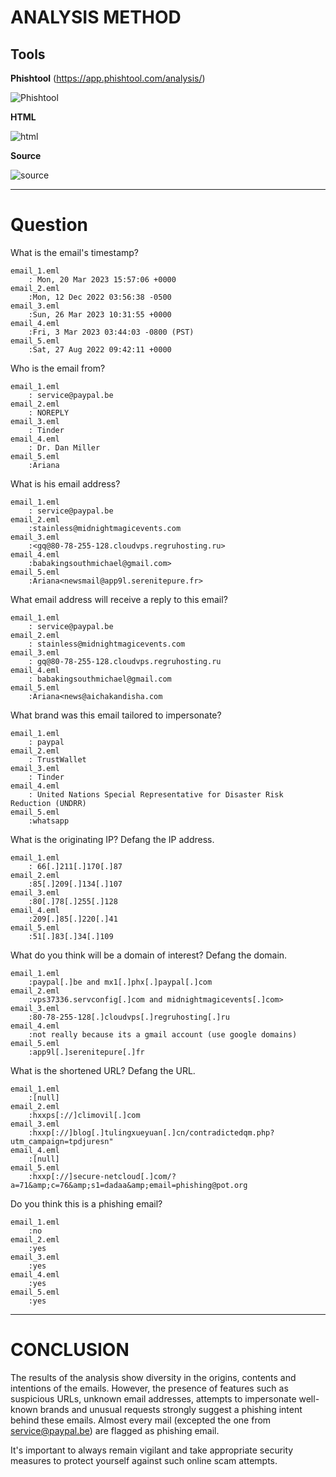 # ANALYSIS METHOD 

## Tools 

**Phishtool** (https://app.phishtool.com/analysis/)

![Phishtool](https://github.com/boolunpeu/phishing-101/assets/131985567/f5428c4e-996f-4faf-8b98-acd99a508292)

**HTML**

![html](https://github.com/boolunpeu/phishing-101/assets/131985567/f1f57b39-c022-4589-88bc-4e134724179c)


**Source** 

![source](https://github.com/boolunpeu/phishing-101/assets/131985567/ac5e317d-9119-4b70-aed1-822875d390b5)

---
# Question 
What is the email's timestamp?

	email_1.eml
		: Mon, 20 Mar 2023 15:57:06 +0000 
	email_2.eml
		:Mon, 12 Dec 2022 03:56:38 -0500
	email_3.eml
		:Sun, 26 Mar 2023 10:31:55 +0000
	email_4.eml
		:Fri, 3 Mar 2023 03:44:03 -0800 (PST)
	email_5.eml
		:Sat, 27 Aug 2022 09:42:11 +0000

 Who is the email from?
 
	email_1.eml
		: service@paypal.be
	email_2.eml
		: NOREPLY
	email_3.eml
		: Tinder 
	email_4.eml
		: Dr. Dan Miller
	email_5.eml
		:Ariana
  
 What is his email address?

	email_1.eml
		: service@paypal.be
	email_2.eml
		:stainless@midnightmagicevents.com
	email_3.eml
		:<gq@80-78-255-128.cloudvps.regruhosting.ru>
	email_4.eml
		:babakingsouthmichael@gmail.com>
	email_5.eml
		:Ariana<newsmail@app9l.serenitepure.fr>

What email address will receive a reply to this email?

	email_1.eml
		: service@paypal.be
	email_2.eml
		: stainless@midnightmagicevents.com
	email_3.eml
		: gq@80-78-255-128.cloudvps.regruhosting.ru
	email_4.eml
		: babakingsouthmichael@gmail.com
	email_5.eml
		:Ariana<news@aichakandisha.com

What brand was this email tailored to impersonate?

	email_1.eml
		: paypal
	email_2.eml
		: TrustWallet
	email_3.eml
		: Tinder
	email_4.eml
		: United Nations Special Representative for Disaster Risk Reduction (UNDRR)
	email_5.eml
		:whatsapp

What is the originating IP? Defang the IP address.

	email_1.eml
		: 66[.]211[.]170[.]87
	email_2.eml
		:85[.]209[.]134[.]107
	email_3.eml
		:80[.]78[.]255[.]128
	email_4.eml
		:209[.]85[.]220[.]41
	email_5.eml
		:51[.]83[.]34[.]109

What do you think will be a domain of interest? Defang the domain.

	email_1.eml
		:paypal[.]be and mx1[.]phx[.]paypal[.]com 
	email_2.eml
		:vps37336.servconfig[.]com and midnightmagicevents[.]com>
	email_3.eml
		:80-78-255-128[.]cloudvps[.]regruhosting[.]ru
	email_4.eml
		:not really because its a gmail account (use google domains)
	email_5.eml
		:app9l[.]serenitepure[.]fr

What is the shortened URL? Defang the URL.

	email_1.eml
		:[null]
	email_2.eml
		:hxxps[://]climovil[.]com
	email_3.eml
		:hxxp[://]blog[.]tulingxueyuan[.]cn/contradictedqm.php?utm_campaign=tpdjuresn"
	email_4.eml
		:[null]
	email_5.eml
		:hxxp[://]secure-netcloud[.]com/?a=71&amp;c=76&amp;s1=dadaa&amp;email=phishing@pot.org

Do you think this is a phishing email?

	email_1.eml
		:no
	email_2.eml
		:yes
	email_3.eml
		:yes
	email_4.eml
		:yes
	email_5.eml
		:yes


---

# CONCLUSION 

The results of the analysis show diversity in the origins, contents and intentions of the emails. 
However, the presence of features such as suspicious URLs, unknown email addresses, attempts to impersonate well-known brands and unusual requests strongly suggest a phishing intent behind these emails.
Almost every mail (excepted the one from service@paypal.be) are flagged as phishing email.

It's important to always remain vigilant and take appropriate security measures to protect yourself against such online scam attempts.
